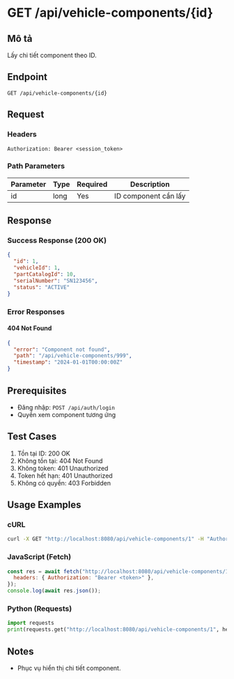 # GET /api/vehicle-components/{id}

## Mô tả

Lấy chi tiết component theo ID.

## Endpoint

```
GET /api/vehicle-components/{id}
```

## Request

### Headers

```
Authorization: Bearer <session_token>
```

### Path Parameters

| Parameter | Type | Required | Description          |
| --------- | ---- | -------- | -------------------- |
| id        | long | Yes      | ID component cần lấy |

## Response

### Success Response (200 OK)

```json
{
  "id": 1,
  "vehicleId": 1,
  "partCatalogId": 10,
  "serialNumber": "SN123456",
  "status": "ACTIVE"
}
```

### Error Responses

#### 404 Not Found

```json
{
  "error": "Component not found",
  "path": "/api/vehicle-components/999",
  "timestamp": "2024-01-01T00:00:00Z"
}
```

## Prerequisites

- Đăng nhập: `POST /api/auth/login`
- Quyền xem component tương ứng

## Test Cases

1. Tồn tại ID: 200 OK
2. Không tồn tại: 404 Not Found
3. Không token: 401 Unauthorized
4. Token hết hạn: 401 Unauthorized
5. Không có quyền: 403 Forbidden

## Usage Examples

### cURL

```bash
curl -X GET "http://localhost:8080/api/vehicle-components/1" -H "Authorization: Bearer <token>"
```

### JavaScript (Fetch)

```javascript
const res = await fetch("http://localhost:8080/api/vehicle-components/1", {
  headers: { Authorization: "Bearer <token>" },
});
console.log(await res.json());
```

### Python (Requests)

```python
import requests
print(requests.get("http://localhost:8080/api/vehicle-components/1", headers={"Authorization":"Bearer <token>"}).json())
```

## Notes

- Phục vụ hiển thị chi tiết component.
